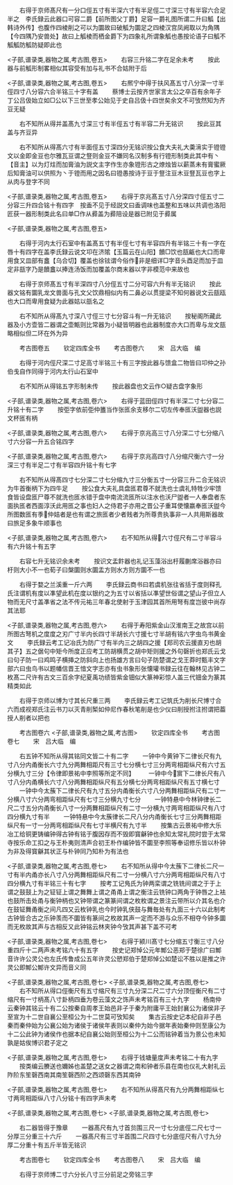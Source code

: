 <!-- { "loadSidebar": true } -->
　　右得于京师髙尺有一分口俓五寸有半深六寸有半足俓二寸深三寸有半容六合足半之　李氏録云此器口可容二爵【前所图父丁爵】足容一爵礼图所谓二升曰觚【出韩诗外传】也腹作四棱削之可以为圜故曰破觚为圜足之四棱汉宫凤阙取以为角隅【今四隅乃安兽处】故曰上觚棱而栖金爵下为四象礼所谓象觚也愚按论语子曰觚不觚觚防觚防疑即此也

<子部,谱录类,器物之属,考古图,卷五>
　　右容三升铭二字在足余未考
　　按此器与前觚形制畧相似其容受有加与礼书不合姑附于后

<子部,谱录类,器物之属,考古图,卷五>
　　右熈宁中得于扶风髙五寸八分深一寸半俓四寸八分容六合半铭三十字有盖
　　蔡博士云按齐世家言太公之卒百有余年子丁公吕伋始立如□公以下三世至孝公始见于史自吕伋十四世矣余文不可攷然知为齐豆无疑

　　右不知所从得并盖髙九寸深三寸有半俓五寸有半容二升无铭识
　　按此豆其盖与齐豆异

　　右不知所从得髙六寸有半面俓五寸深四分无铭识按公食大夫礼大羮湇实于镫镫文以金即金豆也尔雅瓦豆谓之豋则金豆不嫌同名汉制多有行镫形制类此其中有丶【音主】以为灯炷而加膏油为説文主字作生亦象镫形古之燎烛皆以薪蒸未有膏蜜厥后知膏油可以供照为丶于镫而用之因名曰镫愚按诗于豆于豋注豆木豆豋瓦豆也字上从肉与登字不同

<子部,谱录类,器物之属,考古图,卷五>
　　右得于京兆髙五寸八分深四寸俓五寸二分容三升四合铭十有四字　按盉不见于经説文曰盉调味也盖整和五味以共调也洛阳匠获一器形制类此名曰单□作从彛盖为彛陪设是器已附见于彛属

<子部,谱录类,器物之属,考古图,卷五>

　　右得于河内太行石室中有盖髙五寸有半俓七寸有半容四升有半铭三十有一字在唇十有四字在盖李氏録云说文卭在济隂【玉篇云在山阳】饙□饮也瓿甂也大口而卑用食又皿部有盫【乌合切】覆盖也徐铉谓今俗作非是细详□字音头酉足而加于皿定非瓿字乃是饙盫以捧连汤饭而加覆盖尔商末器以字非模范中来故也

　　右得于京师髙五寸有半深四寸八分俓五寸二分可容六升有半无铭识
　　按此器文铭有圜乳龙文兽面与孔文父饮鼎相似内有二鼻必以贯提梁不知何器说文云瓿瓯也大口而卑用食疑为此器姑以瓿名之

　　右不知所从得髙九寸深八寸俓三寸七分容斗有一升无铭识
　　按秘阁所藏此器及小方壶皆二器谓之壶甒则比常器为小疑皆明器也此器制度亦大口而卑与龙文瓿略相似但二环在外为异

　　考古图卷五
　　钦定四库全书
　　考古图卷六
　　宋　吕大临　编

　　右得于河内俓尺深二寸足高寸半铭三十有三字按此器与馈盒二物皆曰卭仲之孙伯戋自作同得于河内太行山石室中



　　右不知所从得铭五字形制未传
　　按此器盘也文云作○疑古盘字象形

<子部,谱录类,器物之属,考古图,卷六>
　　右得于蓝田俓四寸有半深二寸七分容二升铭十有二字
　　按弡字依前弡仲簠当作张匜余支移尔二切左传奉匜沃盥器也説文杯匜有柄

<子部,谱录类,器物之属,考古图,卷六>
　　右得于京兆高三寸八分深二寸七分缩八寸六分容一升五合铭四字

<子部,谱录类,器物之属,考古图,卷六>
　　右得于京兆高四寸八分缩尺衡六寸一分深三寸有半足二寸有半容四升铭十有七字



　　右不知所从得髙四寸七分深二寸七分缩九寸三分衡五寸一分容三升二合无铭识为牛首衡柄下为四牛足
　　按公食大夫礼具盘匜君尊不就洗也士虞礼特牲少牢馈食皆设盘匜尸尊不就洗也匜水错于盘中南流流匜所以注水也沃尸盥者一人奉盘者东面执匜者西面淳沃此用匜之事也妇人之侍君子亦用之晋公子重耳使懐嬴奉匜沃盥今所图数匜有季仲姞者是也有谓之旅匜者少者贱者为所尊贵执事非一人共用斯器故曰旅足多象牛顺事也

<子部,谱录类,器物之属,考古图,卷六>
　　右不知所从得六寸俓尺有二寸半容斗有六升铭十有五字



　　右容七升无铭识余未考
　　按识文盂飰器也礼记玉藻浴出杅履蒯席浴器亦曰杅则大小不一也荀子曰槃圜则水圜盂方则水方则方圜不一也

　　右得于婺之兰溪重一斤六两
　　李氏録云商书曰若虞机张往省括于度则释孔氏注谓机有度以凖望此机在度以银约之为五寸以省括以凖望世俗谓之望山子但立人物而无尺寸盖凖省之法不传元祐三年春北使射于玉津园其首所用弩有度岂彼中尚存其法耶

<子部,谱录类,器物之属,考古图,卷六>
　　右得于寿阳紫金山汉淮南王之故宫以前所图古弩机之度度之刃广寸半内长四寸半胡长六寸援七寸半胡有铭六字虫鸟书黄金文
　　李氏録云考工记冶氏为防广寸有半内三之胡四之援【郑司农云援直刃也胡其子】五之倨句中矩今所度正应考工防胡横贯之胡中矩则援之外句磬折也郑氏云戈曰句子防一曰鸡鸣子横挿之防斜向上也扬雄方言曰句子防楚谓之戈王莽时甄丰文字部六曰虫鸟书以题幡信晋王愔文字志亦有虫书象形张懐瓘书録云往在翰林见古钟二枚髙二尺许有古文三百余字纪夏禹功绩皆紫金钿似大篆神彩惊人盖三代钿金为篆其精类如此

　　右得于京师以博为寸其长尺重三两
　　李氏録云考工记筑氏为削长尺博寸合六而成视郑氏注云书刀以灭青削椠如仲尼作春秋笔削是也少仪曰削授拊注拊谓把葢授人削者以把也

　　考古图卷六
<子部,谱录类,器物之属,考古图>
　　钦定四库全书
　　考古图卷七
　　宋　吕大临　编

　　右五钟不知所从得其铭同文皆二十有二字
　　一钟中今黄钟下二律长尺有九寸八分内甬衡长六寸九分两舞相距尺有三寸七分横七寸三分两弯相距纵尺有六寸五分横九寸三分【令律即景祐中李照等所定不同】
　　一钟中今賔下二律长尺有八寸八分内甬横长六寸八分两舞相距纵尺有五分横七分两弯相距纵尺有五寸横七寸
　　一钟中今太蔟下二律长尺有九寸五分内甬衡长六寸八分两舞相距纵尺有二寸一分横八寸六分两弯相距纵尺有七寸三分横九寸七分
　　一钟特悬中今林钟律长二尺二寸五分内甬衡长八寸一分两舞相距纵尺有二寸一分横九寸两弯相距纵尺有八寸四分横九寸有半
　　一钟特悬中今太蔟律长二尺八分内甬衡长七寸三分两舞相距纵尺有一寸一分两弯相距纵尺有七寸半横尺有九寸半
　　按集古云景祐中修大乐冶工给铜更铸编钟得古钟有铭于腹因存而不毁即寳龢钟也余知太常礼院时尝于太常寺按乐命工扣之与王朴夷则清声合初王朴作编钟皆不圜至李照等奉诏修乐皆以朴钟为非及得寳龢其状正与朴钟同乃知朴为有法也

<子部,谱录类,器物之属,考古图,卷七>
　　右不知所从得中今太蔟下二律长二尺一寸有半内甬亦长八寸八分两舞相距纵尺有二寸一分横八寸六分两弯相距纵尺有八寸四分横九寸有半铭三十有七字
　　按考工记鳬氏为钟两栾谓之铣铣间谓之于于上谓之鼓鼓上为之钲钲上谓之舞舞上谓之甬甬上谓之衡注云铣钟口两角于钟唇之上袪也鼓所击处甬与衡钟柄也又钟带谓之篆篆间谓之枚枚谓之景注云带所以介其名也介在鼓钲舞甬衡之间凡四又云枚钟乳也今时钟乳侠鼓与舞毎处有九面三十六以此制考古钟皆合古之乐钟羡而不圜皆有篆间之枚故其声一定而不游与众乐不相夺今钟多圜而无枚故其声与古相反又此钟铭云林夹钟今攷其声甚下盖不可考

<子部,谱录类,器物之属,考古图,卷七>
　　右得于颍川髙寸七分缩五寸衡三寸八分重四斤十二两声未考铭六十有五字
　　按史记郑悼公元年鄦公恶郑于楚徐广曰鄦音许许公灵公也左氏传鲁成公五年许灵公愬郑伯于楚郑悼公如楚讼不胜以是推之许灵公即鄦公鄦许文异而音义同

<子部,谱录类,器物之属,考古图,卷七>
<子部,谱录类,器物之属,考古图,卷七>
　　右不知所从得口俓衡尺有五寸缩尺有三寸九分深二尺二寸六分顶俓衡尺有二寸缩尺有一寸柄髙八寸卦柄四垂为卷云藻文之饰声未考铭百有三十九字
　　杨南仲云秦钟其铭云十有二公按秦自周孝王始邑非子于秦为附庸平王始封襄公为诸侯非子至宣为十二世自襄公至桓公为十二世莫可攷知矣
　　集古云按史记本纪自非子邑秦而秦仲始为公襄公始为诸侯于诸侯年表则以秦仲为始今据年表始秦仲则至康公为十二公此钟为诸侯作也据本纪自襄公始则至桓公为十二公而铭钟着当为景公也未知孰是姑俟博识君子定之

<子部,谱录类,器物之属,考古图,卷七>
　　右得于钱塘量度声未考铭二十有九字
　　按类编云賸送也嬭姊也盖楚之送女之器谓之南和钟者乐县在南也仪礼大射礼云阼阶东笙磬西南其南笙磬西阶之西颂磬东西其南钟

<子部,谱录类,器物之属,考古图,卷七>
　　右不知所从得髙尺有九分两舞相距纵七寸两弯相距纵八寸八分铭十有四字声未考

<子部,谱录类,器物之属,考古图,卷七>
<子部,谱录类,器物之属,考古图,卷七>

　　右二器皆得于豫章
　　一器髙尺有九寸首贠围三尺一寸七分底俓二尺七寸一分厚三分重三十六斤
　　一器髙尺有三寸半首围二尺四寸七分底俓尺有八寸九分厚二分重十有五斤半皆无铭识

　　考古图卷七
　　钦定四库全书
　　考古图卷八
　　宋　吕大临　编

　　右得于京师博二寸六分长八寸三分前足之旁铭三字
